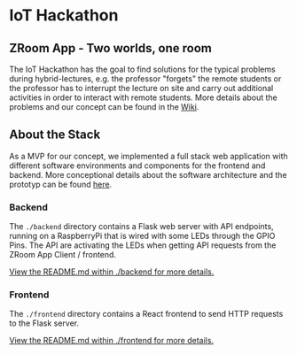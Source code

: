 # IoT Hackathon

## ZRoom App - Two worlds, one room

The IoT Hackathon has the goal to find solutions for the typical problems during hybrid-lectures, e.g. the professor "forgets" the remote students or the professor has to interrupt the lecture on site and carry out additional activities in order to interact with remote students. More details about the problems and our concept can be found in the [Wiki](https://gitlab.reutlingen-university.de/SCCA/ZRoom_App/-/wikis/2-Konzeption-&-Anwendungsidee/2.1-Alltagssituation).

## About the Stack

As a MVP for our concept, we implemented a full stack web application with different software environments and components for the frontend and backend. More conceptional details about the software architecture and the prototyp can be found [here](https://gitlab.reutlingen-university.de/SCCA/ZRoom_App/-/wikis/3-Softwareentwurf-und-Implementierung-Prototyp/MVP).

### Backend

The `./backend` directory contains a Flask web server with API endpoints, running on a RaspberryPi that is wired with some LEDs through the GPIO Pins. The API are activating the LEDs when getting API requests from the ZRoom App Client / frontend.

[View the README.md within ./backend for more details.](https://gitlab.reutlingen-university.de/SCCA/ZRoom_App/-/tree/main/backend)

### Frontend

The `./frontend` directory contains a React frontend to send HTTP requests to the Flask server. 

[View the README.md within ./frontend for more details.](https://gitlab.reutlingen-university.de/SCCA/ZRoom_App/-/tree/main/frontend)

